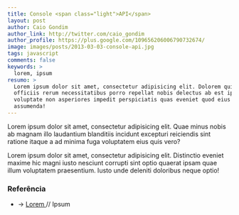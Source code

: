 ```yaml
---
title: Console <span class="light">API</span>
layout: post
author: Caio Gondim
author_link: http://twitter.com/caio_gondim
author_profile: https://plus.google.com/109656206006790732674/
image: images/posts/2013-03-03-console-api.jpg
tags: javascript
comments: false
keywords: >
  lorem, ipsum
resumo: >
  Lorem ipsum dolor sit amet, consectetur adipisicing elit. Dolorem quis
  officiis rerum necessitatibus porro repellat nobis delectus ab est ipsum
  voluptate non asperiores impedit perspiciatis quas eveniet quod eius
  assumenda!
---
```


Lorem ipsum dolor sit amet, consectetur adipisicing elit. Quae minus nobis ab
magnam illo laudantium blanditiis incidunt excepturi reiciendis sint ratione
itaque a ad minima fuga voluptatem eius quis vero?

Lorem ipsum dolor sit amet, consectetur adipisicing elit. Distinctio eveniet
maxime hic magni iusto nesciunt corrupti sint optio quaerat ipsam quae illum
voluptatem praesentium. Iusto unde deleniti doloribus neque optio!

<aside class="fonte">
  <h3>Referência</h3>
  <ul>
    <li>→
      <a href="#">
        Lorem
      </a>
      <span class="comment">// Ipsum </span>
    </li>
  </ul>
</aside>
